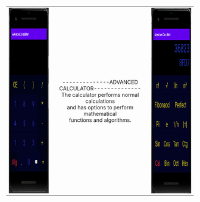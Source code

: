 
<center>
<table><tr><td>
<img src="https://github.com/Biniobiniasty/AdvancedCalculator/blob/master/Screenshoot/1.png" height="500"/>
  </td><td style="text-align: center">
  --------------ADVANCED CALCULATOR--------------<br />
  The calculator performs normal calculations<br /> and has options to perform mathematical<br /> functions and algorithms.<br />
  </td><td>
  <img src="https://github.com/Biniobiniasty/AdvancedCalculator/blob/master/Screenshoot/3.png" height="500"/>
  </td></tr>
  </table>
</center>
